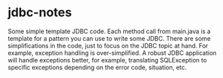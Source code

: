 # jdbc-notes
Some simple template JDBC code. Each method call from main.java is a template for a pattern you can use to write some JDBC. There are some simplifications in the code, just to focus on the JDBC topic at hand. For example, exception handling is over-simplified. A robust JDBC application will handle exceptions better, for example, translating SQLException to specific exceptions depending on the error code, situation, etc.
